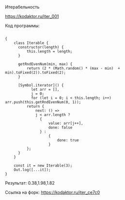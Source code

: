 Итерабельность

<https://kodaktor.ru/iter_001> 

Код программы:
<pre><code>
{
    class Iterable {
      constructor(length) {
          this.length = length;
      }

      getRndEvenNum(min, max) {
          return (2 * (Math.random() * (max - min)  + min).toFixed(2)).toFixed(2);
      }

      [Symbol.iterator]() {
            let arr = [],
            j = 0;
            for (let i = 0; i < this.length; i++)       
arr.push(this.getRndEvenNum(0, 1));
          return {
              next: () =>
              j < arr.length ?
                {
                    value: arr[j++],
                    done: false
                } :
                    {
                        done: true
                    }
          };
      }
    }

    const it = new Iterable(3);
    Out.log([...it]);
}
</code></pre>

Результат: 0.38,1.98,1.82

Ссылка на форк: <https://kodaktor.ru/iter_ce7c0>
